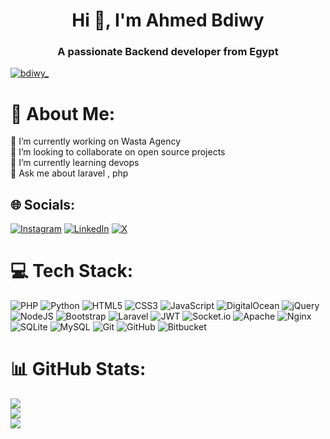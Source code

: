<h1 align="center">Hi 👋, I'm Ahmed Bdiwy</h1>
<h3 align="center">A passionate Backend developer from Egypt</h3>

<p align="left"> <a href="https://twitter.com/bdiwy_" target="blank"><img src="https://img.shields.io/twitter/follow/bdiwy_?logo=twitter&style=for-the-badge" alt="bdiwy_" /></a> </p>

# 💫 About Me:
🔭 I’m currently working on Wasta Agency <br>👯 I’m looking to collaborate on open source projects<br>🌱 I’m currently learning devops<br>💬 Ask me about laravel , php


## 🌐 Socials:
[![Instagram](https://img.shields.io/badge/Instagram-%23E4405F.svg?logo=Instagram&logoColor=white)](https://instagram.com/bdiwy_) [![LinkedIn](https://img.shields.io/badge/LinkedIn-%230077B5.svg?logo=linkedin&logoColor=white)](https://linkedin.com/in/ahmed-bdiwy-a904231bb) [![X](https://img.shields.io/badge/X-black.svg?logo=X&logoColor=white)](https://x.com/bdiwy_) 

# 💻 Tech Stack:
![PHP](https://img.shields.io/badge/php-%23777BB4.svg?style=for-the-badge&logo=php&logoColor=white) ![Python](https://img.shields.io/badge/python-3670A0?style=for-the-badge&logo=python&logoColor=ffdd54) ![HTML5](https://img.shields.io/badge/html5-%23E34F26.svg?style=for-the-badge&logo=html5&logoColor=white) ![CSS3](https://img.shields.io/badge/css3-%231572B6.svg?style=for-the-badge&logo=css3&logoColor=white) ![JavaScript](https://img.shields.io/badge/javascript-%23323330.svg?style=for-the-badge&logo=javascript&logoColor=%23F7DF1E) ![DigitalOcean](https://img.shields.io/badge/DigitalOcean-%230167ff.svg?style=for-the-badge&logo=digitalOcean&logoColor=white) ![jQuery](https://img.shields.io/badge/jquery-%230769AD.svg?style=for-the-badge&logo=jquery&logoColor=white) ![NodeJS](https://img.shields.io/badge/node.js-6DA55F?style=for-the-badge&logo=node.js&logoColor=white) ![Bootstrap](https://img.shields.io/badge/bootstrap-%238511FA.svg?style=for-the-badge&logo=bootstrap&logoColor=white) ![Laravel](https://img.shields.io/badge/laravel-%23FF2D20.svg?style=for-the-badge&logo=laravel&logoColor=white) ![JWT](https://img.shields.io/badge/JWT-black?style=for-the-badge&logo=JSON%20web%20tokens) ![Socket.io](https://img.shields.io/badge/Socket.io-black?style=for-the-badge&logo=socket.io&badgeColor=010101) ![Apache](https://img.shields.io/badge/apache-%23D42029.svg?style=for-the-badge&logo=apache&logoColor=white) ![Nginx](https://img.shields.io/badge/nginx-%23009639.svg?style=for-the-badge&logo=nginx&logoColor=white) ![SQLite](https://img.shields.io/badge/sqlite-%2307405e.svg?style=for-the-badge&logo=sqlite&logoColor=white) ![MySQL](https://img.shields.io/badge/mysql-4479A1.svg?style=for-the-badge&logo=mysql&logoColor=white) ![Git](https://img.shields.io/badge/git-%23F05033.svg?style=for-the-badge&logo=git&logoColor=white) ![GitHub](https://img.shields.io/badge/github-%23121011.svg?style=for-the-badge&logo=github&logoColor=white) ![Bitbucket](https://img.shields.io/badge/bitbucket-%230047B3.svg?style=for-the-badge&logo=bitbucket&logoColor=white)
# 📊 GitHub Stats:
![](https://github-readme-stats.vercel.app/api?username=bdiwy&theme=aura&hide_border=false&include_all_commits=true&count_private=true)<br/>
![](https://github-readme-streak-stats.herokuapp.com/?user=bdiwy&theme=aura&hide_border=false)<br/>
![](https://github-readme-stats.vercel.app/api/top-langs/?username=bdiwy&theme=aura&hide_border=false&include_all_commits=true&count_private=true&layout=compact)
